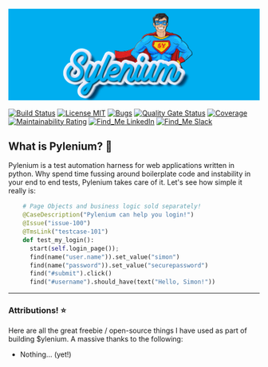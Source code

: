 ![](/.github/.images/sylenium.png)

[![Build Status](https://api.travis-ci.org/symonk/pylenium.svg?branch=master)](https://travis-ci.org/symonk/pylenium)
[![License MIT](https://img.shields.io/badge/License-MIT-brightgreen.svg)](https://github.com/symonk/pylenium/blob/master/LICENSE)
[![Bugs](https://sonarcloud.io/api/project_badges/measure?project=symonk_pylenium&metric=bugs)](https://sonarcloud.io/dashboard?id=symonk_pylenium)
[![Quality Gate Status](https://sonarcloud.io/api/project_badges/measure?project=symonk_pylenium&metric=alert_status)](https://sonarcloud.io/dashboard?id=symonk_pylenium)
[![Coverage](https://sonarcloud.io/api/project_badges/measure?project=symonk_pylenium&metric=coverage)](https://sonarcloud.io/dashboard?id=symonk_pylenium)
[![Maintainability Rating](https://sonarcloud.io/api/project_badges/measure?project=symonk_pylenium&metric=sqale_rating)](https://sonarcloud.io/dashboard?id=symonk_pylenium)
[![Find_Me LinkedIn](https://img.shields.io/badge/Find_Me-LinkedIn-brightgreen.svg)](https://www.linkedin.com/in/simonk09/)
[![Find_Me Slack](https://img.shields.io/badge/Find_Me-Slack-brightgreen.svg)](https://testersio.slack.com)

## What is Pylenium? :flags: 

Pylenium is a test automation harness for web applications written in python. Why spend time fussing around boilerplate code and instability in your end to end tests, Pylenium takes care of it. Let's see how simple it really is:

```python
    # Page Objects and business logic sold separately! 
    @CaseDescription("Pylenium can help you login!")
    @Issue("issue-100")
    @TmsLink("testcase-101")
    def test_my_login():
      start(self.login_page());
      find(name("user.name")).set_value("simon")
      find(name("password")).set_value("securepassword")
      find("#submit").click()
      find("#username").should_have(text("Hello, Simon!"))
```

---

### Attributions! :star:

Here are all the great freebie / open-source things I have used as part of building $ylenium.  A massive thanks to the following:

- Nothing... (yet!)

